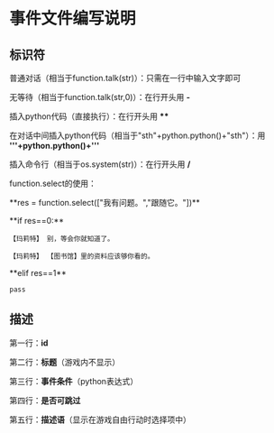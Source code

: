 # 事件文件编写说明

## 标识符

普通对话（相当于function.talk(str)）：只需在一行中输入文字即可

无等待（相当于function.talk(str,0)）：在行开头用 **-**

插入python代码（直接执行）：在行开头用 **\*\***

在对话中间插入python代码（相当于"sth"+python.python()+"sth"）：用 **'''+python.python()+'''**

插入命令行（相当于os.system(str)）：在行开头用 **/**

function.select的使用：

\*\*res = function.select(["我有问题。","跟随它。"])\*\*

\*\*if res==0:\*\*

    【玛莉特】 别，等会你就知道了。

    【玛莉特】 【图书馆】里的资料应该够你看的。

\*\*elif res==1\*\*

    pass

## 描述

第一行：**id**

第二行：**标题**（游戏内不显示）

第三行：**事件条件**（python表达式）

第四行：**是否可跳过**

第五行：**描述语**（显示在游戏自由行动时选择项中）